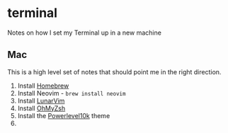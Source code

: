 # terminal
Notes on how I set my Terminal up in a new machine

## Mac
This is a high level set of notes that should point me in the right direction.

1. Install [Homebrew](https://brew.sh)
2. Install Neovim - ```brew install neovim```
3. Install [LunarVim](https://www.lunarvim.org)
4. Install [OhMyZsh](https://ohmyz.sh)
5. Install the [Powerlevel10k](https://github.com/romkatv/powerlevel10k) theme
6. 
